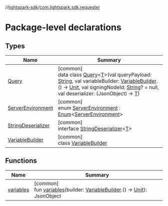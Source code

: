 //[lightspark-sdk](../../index.md)/[com.lightspark.sdk.requester](index.md)

# Package-level declarations

## Types

| Name | Summary |
|---|---|
| [Query](-query/index.md) | [common]<br>data class [Query](-query/index.md)&lt;[T](-query/index.md)&gt;(val queryPayload: [String](https://kotlinlang.org/api/latest/jvm/stdlib/kotlin/-string/index.html), val variableBuilder: [VariableBuilder](-variable-builder/index.md).() -&gt; [Unit](https://kotlinlang.org/api/latest/jvm/stdlib/kotlin/-unit/index.html), val signingNodeId: [String](https://kotlinlang.org/api/latest/jvm/stdlib/kotlin/-string/index.html)? = null, val deserializer: (JsonObject) -&gt; [T](-query/index.md)) |
| [ServerEnvironment](-server-environment/index.md) | [common]<br>enum [ServerEnvironment](-server-environment/index.md) : [Enum](https://kotlinlang.org/api/latest/jvm/stdlib/kotlin/-enum/index.html)&lt;[ServerEnvironment](-server-environment/index.md)&gt; |
| [StringDeserializer](-string-deserializer/index.md) | [common]<br>interface [StringDeserializer](-string-deserializer/index.md)&lt;[T](-string-deserializer/index.md)&gt; |
| [VariableBuilder](-variable-builder/index.md) | [common]<br>class [VariableBuilder](-variable-builder/index.md) |

## Functions

| Name | Summary |
|---|---|
| [variables](variables.md) | [common]<br>fun [variables](variables.md)(builder: [VariableBuilder](-variable-builder/index.md).() -&gt; [Unit](https://kotlinlang.org/api/latest/jvm/stdlib/kotlin/-unit/index.html)): JsonObject |
